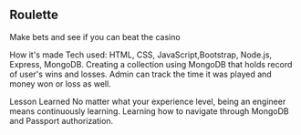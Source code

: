 ## Roulette

Make bets and see if you can beat the casino

How it's made Tech used: HTML, CSS, JavaScript,Bootstrap, Node.js, Express, MongoDB. Creating a collection using MongoDB that holds record of user's wins and losses. Admin can track the time it was played and money won or loss as well.

Lesson Learned No matter what your experience level, being an engineer means continuously learning. Learning how to navigate through MongoDB and Passport authorization.
